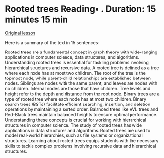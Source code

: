 # Rooted trees Reading• . Duration: 15 minutes 15 min

[Original lesson](https://www.coursera.org/learn/uol-discrete-mathematics/supplement/1PwaC/rooted-trees)

Here is a summary of the text in 15 sentences:

Rooted trees are a fundamental concept in graph theory with wide-ranging applications in computer science, data structures, and algorithms. Understanding rooted trees is essential for tackling problems involving hierarchical structures and recursive data. A rooted tree is defined as a tree where each node has at most two children. The root of the tree is the topmost node, while parent-child relationships are established between nodes. Siblings are nodes with the same parent, and leaves are nodes with no children. Internal nodes are those that have children. Tree levels and height refer to the depth and distance from the root node. Binary trees are a type of rooted tree where each node has at most two children. Binary search trees (BSTs) facilitate efficient searching, insertion, and deletion operations by maintaining a sorted order. Balanced trees like AVL trees and Red-Black trees maintain balanced heights to ensure optimal performance. Understanding these concepts is crucial for working with hierarchical structures in computer science. The study of rooted trees has wide applications in data structures and algorithms. Rooted trees are used to model real-world hierarchies, such as file systems or organizational structures. Learning about rooted trees equips students with the necessary skills to tackle complex problems involving recursive data and hierarchical structures.

